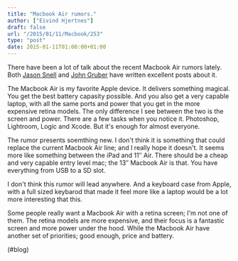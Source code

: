 ```yaml
---
title: "Macbook Air rumors."
author: ["Eivind Hjertnes"]
draft: false
url: "/2015/01/11/Macbook/253"
type: "post"
date: 2015-01-11T01:00:00+01:00
---
```


There have been a lot of talk about the recent Macbook Air rumors
lately. Both
[Jason
Snell](http://sixcolors.com/post/2015/01/the-macbook-air-returning-to-its-roots/) and
[John
Gruber](http://daringfireball.net/2015/01/charging%5Fusb%5Fonly%5Fmacbook) have written excellent posts about it.

The Macbook Air is my favorite Apple device. It delivers something
magical. You get the best battery capasity possible. And you also get a
very capable laptop, with all the same ports and power that you get in
the more expensive retina models. The only difference I see between the
two is the screen and power. There are a few tasks when you notice it.
Photoshop, Lightroom, Logic and Xcode. But it's enough for almost
everyone.

The rumor presents soemthing new. I don't think it is something that
could replace the current Macbook Air line; and I really hope it
doesn't. It seems more like something between the iPad and 11″ Air.
There should be a cheap and very capable entry level mac; the 13″
Macbook Air is that. You have everything from USB to a SD slot.

I don't think this rumor will lead anywhere. And a keyboard case from
Apple, with a full sized keybarod that made it feel more like a laptop
would be a lot more interesting that this.

Some people really want a Macbook Air with a retina screen; I'm not one
of them. The retina models are more expensive, and their focus is a
fantastic screen and more power under the hood. While the Macbook Air
have another set of priorities; good enough, price and battery.

(#blog)
